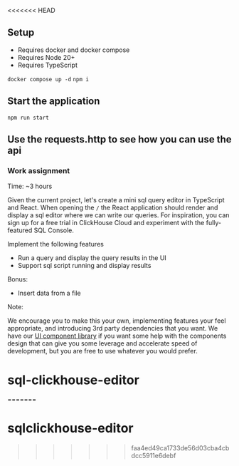 <<<<<<< HEAD
## Setup

- Requires docker and docker compose
- Requires Node 20+
- Requires TypeScript

`docker compose up -d`
`npm i`

## Start the application

`npm run start`

## Use the requests.http to see how you can use the api

### Work assignment

Time: ~3 hours

Given the current project, let's create a mini sql query editor in TypeScript and React. When opening the `/` the React application
should render and display a sql editor where we can write our queries. For inspiration, you can sign up for a free trial in ClickHouse Cloud
and experiment with the fully-featured SQL Console.

Implement the following features

- Run a query and display the query results in the UI
- Support sql script running and display results

Bonus:

- Insert data from a file

Note:

We encourage you to make this your own, implementing features your feel appropriate, and introducing 3rd party dependencies that you want. We have our [UI component library](https://click-ui.vercel.app) if you want some help with the components design that can give you some leverage and accelerate speed of development, but you are free to use whatever you would prefer.
# sql-clickhouse-editor
=======
# sqlclickhouse-editor
>>>>>>> faa4ed49ca1733de56d03cba4cbdcc5911e6debf
